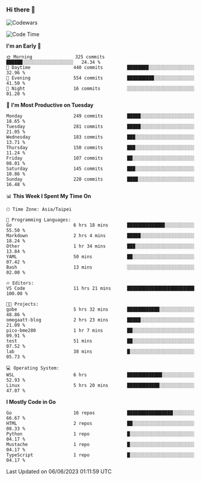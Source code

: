### Hi there 👋

![Codewars](https://www.codewars.com/users/omegaatt36/badges/small)

<!--START_SECTION:waka-->
![Code Time](http://img.shields.io/badge/Code%20Time-1%2C211%20hrs%2010%20mins-blue)

**I'm an Early 🐤** 

```text
🌞 Morning                325 commits         ██████░░░░░░░░░░░░░░░░░░░   24.34 % 
🌆 Daytime                440 commits         ████████░░░░░░░░░░░░░░░░░   32.96 % 
🌃 Evening                554 commits         ██████████░░░░░░░░░░░░░░░   41.50 % 
🌙 Night                  16 commits          ░░░░░░░░░░░░░░░░░░░░░░░░░   01.20 % 
```
📅 **I'm Most Productive on Tuesday** 

```text
Monday                   249 commits         █████░░░░░░░░░░░░░░░░░░░░   18.65 % 
Tuesday                  281 commits         █████░░░░░░░░░░░░░░░░░░░░   21.05 % 
Wednesday                183 commits         ███░░░░░░░░░░░░░░░░░░░░░░   13.71 % 
Thursday                 150 commits         ███░░░░░░░░░░░░░░░░░░░░░░   11.24 % 
Friday                   107 commits         ██░░░░░░░░░░░░░░░░░░░░░░░   08.01 % 
Saturday                 145 commits         ███░░░░░░░░░░░░░░░░░░░░░░   10.86 % 
Sunday                   220 commits         ████░░░░░░░░░░░░░░░░░░░░░   16.48 % 
```


📊 **This Week I Spent My Time On** 

```text
🕑︎ Time Zone: Asia/Taipei

💬 Programming Languages: 
Go                       6 hrs 18 mins       ██████████████░░░░░░░░░░░   55.50 % 
Markdown                 2 hrs 4 mins        █████░░░░░░░░░░░░░░░░░░░░   18.24 % 
Other                    1 hr 34 mins        ███░░░░░░░░░░░░░░░░░░░░░░   13.84 % 
YAML                     50 mins             ██░░░░░░░░░░░░░░░░░░░░░░░   07.42 % 
Bash                     13 mins             ░░░░░░░░░░░░░░░░░░░░░░░░░   02.00 % 

🔥 Editors: 
VS Code                  11 hrs 21 mins      █████████████████████████   100.00 % 

🐱‍💻 Projects: 
gobe                     5 hrs 32 mins       ████████████░░░░░░░░░░░░░   48.86 % 
omegaatt-blog            2 hrs 23 mins       █████░░░░░░░░░░░░░░░░░░░░   21.09 % 
pico-bme280              1 hr 7 mins         ██░░░░░░░░░░░░░░░░░░░░░░░   09.91 % 
test                     51 mins             ██░░░░░░░░░░░░░░░░░░░░░░░   07.52 % 
lab                      38 mins             █░░░░░░░░░░░░░░░░░░░░░░░░   05.73 % 

💻 Operating System: 
WSL                      6 hrs               █████████████░░░░░░░░░░░░   52.93 % 
Linux                    5 hrs 20 mins       ████████████░░░░░░░░░░░░░   47.07 % 
```

**I Mostly Code in Go** 

```text
Go                       16 repos            █████████████████░░░░░░░░   66.67 % 
HTML                     2 repos             ██░░░░░░░░░░░░░░░░░░░░░░░   08.33 % 
Python                   1 repo              █░░░░░░░░░░░░░░░░░░░░░░░░   04.17 % 
Mustache                 1 repo              █░░░░░░░░░░░░░░░░░░░░░░░░   04.17 % 
TypeScript               1 repo              █░░░░░░░░░░░░░░░░░░░░░░░░   04.17 % 
```




 Last Updated on 06/06/2023 01:11:59 UTC
<!--END_SECTION:waka-->

<!--
**omegaatt36/omegaatt36** is a ✨ _special_ ✨ repository because its `README.md` (this file) appears on your GitHub profile.

Here are some ideas to get you started:

- 🔭 I’m currently working on ...
- 🌱 I’m currently learning ...
- 👯 I’m looking to collaborate on ...
- 🤔 I’m looking for help with ...
- 💬 Ask me about ...
- 📫 How to reach me: ...
- 😄 Pronouns: ...
- ⚡ Fun fact: ...
-->
